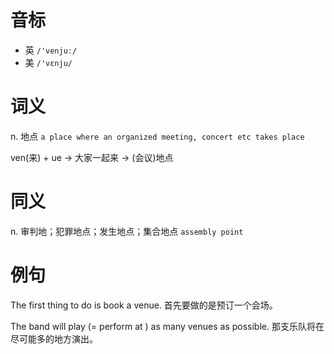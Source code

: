 # 音标

- 英 `/'venjuː/`
- 美 `/'vɛnju/`

# 词义

n. 地点
`a place where an organized meeting, concert etc takes place`



ven(来) + ue → 大家一起来 → (会议)地点

# 同义

n. 审判地；犯罪地点；发生地点；集合地点
`assembly point`

# 例句

The first thing to do is book a venue.
首先要做的是预订一个会场。

The band will play (= perform at ) as many venues as possible.
那支乐队将在尽可能多的地方演出。


